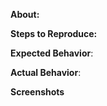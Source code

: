 **About:**
<!-- A brief description of the issue -->


**Steps to Reproduce:**
<!-- 1. Go to '...' -->
<!-- 2. Click on '...' --> 
<!-- 3. Scroll down to '...' --> 
<!-- 4. Observe error -->


**Expected Behavior**:
<!-- A clear and concise description of what you expected to happen. -->


**Actual Behavior**:
<!-- A clear and concise description of what _actually_ happens. -->


**Screenshots**
<!-- If applicable, add screenshots to help explain your problem. -->


